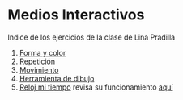 # Medios Interactivos
Indice de los ejercicios de la clase de Lina Pradilla
1. [Forma y color](https://linapradilla.github.io/mediosInteractivos/01/)
2. [Repetición](https://linapradilla.github.io/mediosInteractivos/02/)
3. [Movimiento](https://linapradilla.github.io/mediosInteractivos/03/)
4. [Herramienta de dibujo](https://linapradilla.github.io/mediosInteractivos/04/)
5. [Reloj mi tiempo](https://linapradilla.github.io/mediosInteractivos/05/) revisa su funcionamiento [aquí](https://youtu.be/eiGE7GHg-EM)
